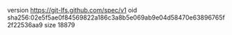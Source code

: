 version https://git-lfs.github.com/spec/v1
oid sha256:02e5f5ae0f84569822a186c3a8b5e069ab9e04d58470e63896765f2f22536aa9
size 18879
